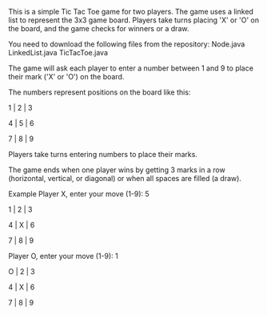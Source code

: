 This is a simple Tic Tac Toe game for two players. The game uses a linked list to represent the 3x3 game board. Players take turns placing 'X' or 'O' on the board, and the game checks for winners or a draw.

You need to download the following files from the repository:
Node.java
LinkedList.java
TicTacToe.java

The game will ask each player to enter a number between 1 and 9 to place their mark ('X' or 'O') on the board.

The numbers represent positions on the board like this:

1 | 2 | 3

4 | 5 | 6 

7 | 8 | 9

Players take turns entering numbers to place their marks.

The game ends when one player wins by getting 3 marks in a row (horizontal, vertical, or diagonal) or when all spaces are filled (a draw).

Example 
Player X, enter your move (1-9): 5

 1 | 2 | 3 
 
 4 | X | 6 
 
 7 | 8 | 9 

Player O, enter your move (1-9): 1

 O | 2 | 3 
 
 4 | X | 6 
 
 7 | 8 | 9 

